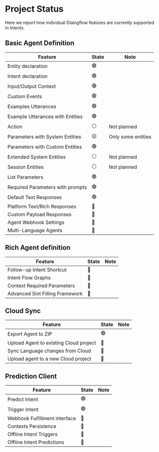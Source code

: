 # Project Status

Here we report how individual Dialogflow features are currently supported in *Intents*.

## Basic Agent Definition

| Feature                          | State  | Note               |
|----------------------------------|--------|--------------------|
| Entity declaration               | 🟢     |                    |
| Intent declaration               | 🟢     |                    |
| Input/Output Context             | 🟢     |                    |
| Custom Events                    | 🟢     |                    |
| Examples Utterances              | 🟢     |                    |
| Example Utterances with Entities | 🟢     |                    |
| Action                           | ⚪     | Not planned        |
| Parameters with System Entities  | 🟡     | Only some entities |
| Parameters with Custom Entities  | 🟢     |                    |
| Extended System Entities         | ⚪     | Not planned        |
| Session Entities                 | ⚪     | Not planned        |
| List Parameters                  | 🟢     |                    |
| Required Parameters with prompts | 🟢     |                    |
| Default Text Responses           | 🟢     |                    |
| Platform Text/Rich Responses     | 🔴     |                    |
| Custom Payload Responses         | 🔴     |                    |
| Agent Webhook Settings           | 🔴     |                    |
| Multi-Language Agents            | 🔴     |                    |

## Rich Agent definition

| Feature                          | State  | Note |
|----------------------------------|--------|------|
| Follow-up Intent Shortcut        | 🔴     |      |
| Intent Flow Graphs               | 🔴     |      |
| Context Required Parameters      | 🔴     |      |
| Advanced Slot Filling Framework  | 🔴     |      |

## Cloud Sync

| Feature                                | State  | Note |
|----------------------------------------|--------|------|
| Export Agent to ZIP                    | 🟢     |      |
| Upload Agent to existing Cloud project | 🔴     |      |
| Sync Language changes from Cloud       | 🔴     |      |
| Upload agent to a new Cloud project    | 🔴     |      |

## Prediction Client

| Feature                       | State  | Note |
|-------------------------------|--------|------|
| Predict Intent                | 🟢     |      |
| Trigger Intent                | 🟢     |      |
| Webhook Fulfillment interface | 🔴     |      |
| Contexts Persistence          | 🔴     |      |
| Offline Intent Triggers       | 🔴     |      |
| Offline Intent Predictions    | 🔴     |      |
